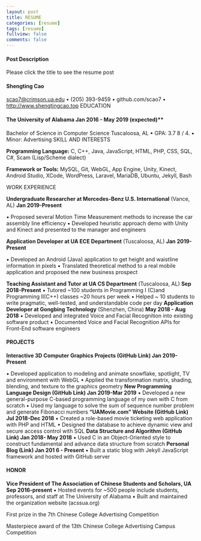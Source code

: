 ```yaml
---
layout: post
title: RESUME
categories: [resume]
tags: [resume]
fullview: false
comments: false
---
```

#### Post Description
Please click the title to see the resume post


#### Shengting Cao

scao7@crimson.ua.edu • (205) 393-9459 • github.com/scao7 • http://www.shengtingcao.top
EDUCATION

#### The University of Alabama Jan 2016 - May 2019 (expected)**
Bachelor of Science in Computer Science Tuscaloosa, AL
▪ GPA: 3.7 8 / 4.
▪ Minor: Advertising
SKILL AND INTERESTS

**Programming Language:** C, C++, Java, JavaScript, HTML, PHP, CSS, SQL, C#, Scam (Lisp/Scheme dialect)

**Framework or Tools:** MySQL, Git, WebGL, App Engine, Unity, Kinect, Android Studio, XCode, WordPress,
Laravel, MariaDB, Ubuntu, Jekyll, Bash

WORK EXPERIENCE

**Undergraduate Researcher at Mercedes-Benz U.S. International** (Vance, AL) **Jan 2019-Present**

▪ Proposed several Motion Time Measurement methods to increase the car assembly line efficiency
▪ Developed heuristic approach demo with Unity and Kinect and presented to the manager and engineers

**Application Developer at UA ECE Department** (Tuscaloosa, AL) **Jan 2019-Present**

▪ Developed an Android (Java) application to get height and waistline information in pixels
▪ Translated theoretical method to a real mobile application and proposed the new business prospect

**Teaching Assistant and Tutor at UA CS Department** (Tuscaloosa, AL) **Sep 2018-Present**
▪ Tutored ~100 students in Programming I (C)and Programming II(C++) classes ~20 hours per week
▪ Helped ~ 10 students to write pragmatic, well-tested, and understandable code per day
**Application Developer at Gongbing Technology** (Shenzhen, China) **May 2018 - Aug 2018**
▪ Developed and integrated Voice and Facial Recognition into existing software product
▪ Documented Voice and Facial Recognition APIs for Front-End software engineers

#### PROJECTS

**Interactive 3D Computer Graphics Projects (GitHub Link) Jan 2019-Present**

▪ Developed application to modeling and animate snowflake, spotlight, TV and environment with WebGL
▪ Applied the transformation matrix, shading, blending, and texture to the graphics geometry
**New Programming Language Design (GitHub Link) Jan 2019-Mar 2019**
▪ Developed a new general-purpose C-based programming language of my own with C from scratch
▪ Used my language to solve the sum of sequence number problem and generate Fibonacci numbers
**“UAMovie.com” Website (GitHub Link) Jul 2018-Dec 2018**
▪ Created a role-based movie ticketing web application with PHP and HTML
▪ Designed the database to achieve dynamic view and secure access control with SQL
**Data Structure and Algorithm (GitHub Link) Jan 2018- May 2018**
▪ Used C in an Object-Oriented style to construct fundamental and advance data structure from scratch
**Personal Blog (Link) Jan 201 6 - Present**
▪ Built a static blog with Jekyll JavaScript framework and hosted with GitHub server
#### HONOR
**Vice President of The Association of Chinese Students and Scholars, UA Sep 2016-present**
▪ Hosted events for ~500 people include students, professors, and staff at The University of Alabama
▪ Built and maintained the organization website (acssua.org)

First prize in the 7th Chinese College Advertising Competition

Masterpiece award of the 13th Chinese College Advertising Campus Competition
